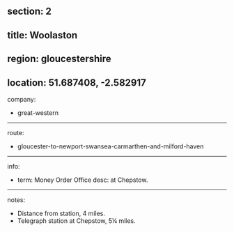 section: 2
----
title: Woolaston
----
region: gloucestershire
----
location: 51.687408, -2.582917
----
company:
- great-western
----
route:
- gloucester-to-newport-swansea-carmarthen-and-milford-haven
----
info:
- term: Money Order Office
  desc: at Chepstow.
----
notes:
- Distance from station, 4 miles.
- Telegraph station at Chepstow, 5¼ miles.
